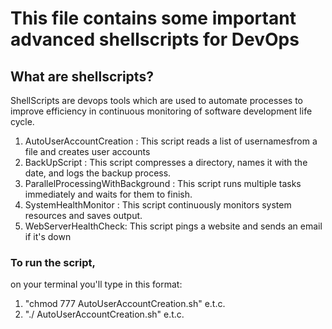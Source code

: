 # This file contains some important advanced shellscripts for DevOps

## What are shellscripts?
ShellScripts are devops tools which are used to automate processes to improve efficiency in continuous monitoring of software development life cycle.

1. AutoUserAccountCreation : This script reads a list of usernamesfrom a file and creates user accounts
2. BackUpScript : This script compresses a directory, names it with the date, and logs the backup process.
3. ParallelProcessingWithBackground : This script runs multiple tasks immediately and waits for them to finish.
4. SystemHealthMonitor : This script continuously monitors system resources and saves output.
5. WebServerHealthCheck: This script pings a website and sends an email if it's down

### To run the script,
on your terminal you'll type in this format: 

1. "chmod 777 AutoUserAccountCreation.sh" e.t.c.
2. "./ AutoUserAccountCreation.sh" e.t.c.
